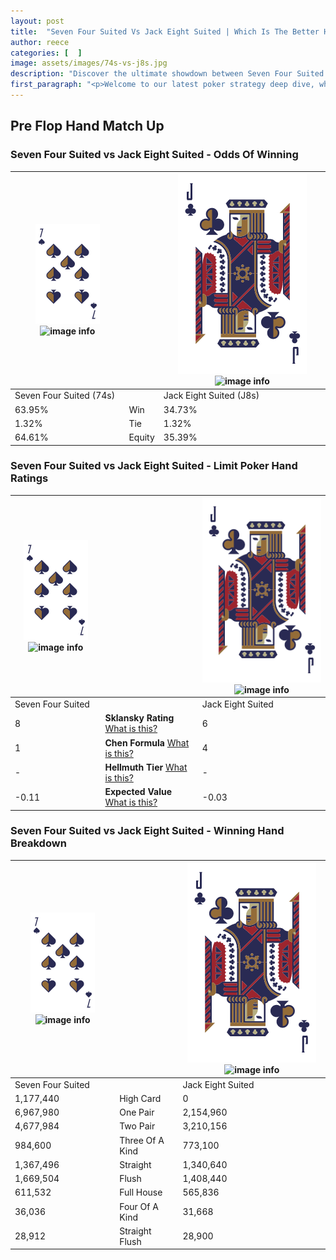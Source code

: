 ```yaml
---
layout: post
title:  "Seven Four Suited Vs Jack Eight Suited | Which Is The Better Hand In Poker? A Complete Guide"
author: reece
categories: [  ]
image: assets/images/74s-vs-j8s.jpg
description: "Discover the ultimate showdown between Seven Four Suited and Jack Eight Suited in poker! Uncover the odds, strategies, and scenarios where one hand triumphs over the other. Get ready to up your poker game with this thrilling analysis."
first_paragraph: "<p>Welcome to our latest poker strategy deep dive, where we're pitting two distinct hands against each other in a high-stakes showdown: Seven Four Suited vs Jack Eight Suited.</p><p>In the dynamic world of poker, every decision counts, and knowing which hand holds the upper hand is key to your success at the table.</p><p>In this article, we'll dissect these two hands, explore the scenarios where one dominates the other, and equip you with the knowledge to make strategic choices that can tip the odds in your favor.</p><p>Get ready to unravel the intriguing dynamics of these poker hands and elevate your game to new heights.</p>"
---
```




[comment]: # (sp0)

## Pre Flop Hand Match Up

<div class="table hand-ratings" markdown="1"> 



### Seven Four Suited vs Jack Eight Suited - Odds Of Winning


    
| ![image info](assets/images/hand1/7.png) ![image info](assets/images/hand1/4s.png) |  | ![image info](assets/images/hand2/J.png) ![image info](assets/images/hand2/8s.png) |
| -------- | -------- | -------- |
| Seven Four Suited (74s) |  | Jack Eight Suited (J8s) |
| 63.95% | Win | 34.73% |
| 1.32% | Tie | 1.32% |
| 64.61% | Equity | 35.39% |




[comment]: # (sp1)



### Seven Four Suited vs Jack Eight Suited - Limit Poker Hand Ratings


    
| ![image info](assets/images/hand1/7.png) ![image info](assets/images/hand1/4s.png) |  | ![image info](assets/images/hand2/J.png) ![image info](assets/images/hand2/8s.png) |
| -------- | -------- | -------- |
| Seven Four Suited |  | Jack Eight Suited |
| 8 | **Sklansky Rating** [What is this?](/sklansky-rating-explained) | 6 |
| 1 | **Chen Formula** [What is this?](/chen-formula-explained) | 4 |
| - | **Hellmuth Tier** [What is this?](/Hellmuth-tier-explained) | - |
| -0.11 | **Expected Value** [What is this?](/expected-value-explained) | -0.03 |




[comment]: # (sp2)



### Seven Four Suited vs Jack Eight Suited - Winning Hand Breakdown


    
| ![image info](assets/images/hand1/7.png) ![image info](assets/images/hand1/4s.png) |  | ![image info](assets/images/hand2/J.png) ![image info](assets/images/hand2/8s.png) |
| -------- | -------- | -------- |
| Seven Four Suited |  | Jack Eight Suited |
| 1,177,440 | High Card | 0 |
| 6,967,980 | One Pair | 2,154,960 |
| 4,677,984 | Two Pair | 3,210,156 |
| 984,600 | Three Of A Kind | 773,100 |
| 1,367,496 | Straight | 1,340,640 |
| 1,669,504 | Flush | 1,408,440 |
| 611,532 | Full House | 565,836 |
| 36,036 | Four Of A Kind | 31,668 |
| 28,912 | Straight Flush | 28,900 |




[comment]: # (sp3)



</div>

[comment]: # (sp4)



[comment]: # (sp5)

